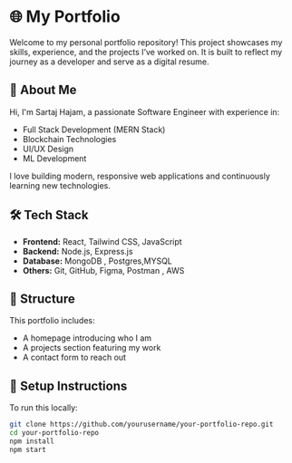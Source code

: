# 🌐 My Portfolio

Welcome to my personal portfolio repository! This project showcases my skills, experience, and the projects I’ve worked on. It is built to reflect my journey as a developer and serve as a digital resume.

## 🚀 About Me

Hi, I'm Sartaj Hajam, a passionate Software Engineer  with experience in:
- Full Stack Development (MERN Stack)
- Blockchain Technologies
- UI/UX Design
- ML Development 

I love building modern, responsive web applications and continuously learning new technologies.

## 🛠 Tech Stack

- **Frontend:** React, Tailwind CSS, JavaScript
- **Backend:** Node.js, Express.js
- **Database:** MongoDB , Postgres,MYSQL
- **Others:** Git, GitHub, Figma, Postman , AWS


## 📂 Structure

This portfolio includes:
- A homepage introducing who I am
- A projects section featuring my work
- A contact form to reach out


## 🔧 Setup Instructions

To run this locally:

```bash
git clone https://github.com/yourusername/your-portfolio-repo.git
cd your-portfolio-repo
npm install
npm start
